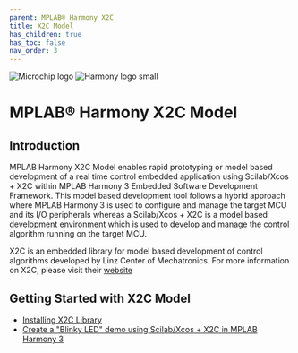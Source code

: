 ```yaml
---
parent: MPLAB® Harmony X2C
title: X2C Model
has_children: true
has_toc: false
nav_order: 3
---
```

![Microchip logo](https://raw.githubusercontent.com/wiki/Microchip-MPLAB-Harmony/Microchip-MPLAB-Harmony.github.io/images/microchip_logo.png)
![Harmony logo small](https://raw.githubusercontent.com/wiki/Microchip-MPLAB-Harmony/Microchip-MPLAB-Harmony.github.io/images/microchip_mplab_harmony_logo_small.png)


# MPLAB® Harmony X2C Model

## Introduction
MPLAB Harmony X2C Model enables rapid prototyping or model based development of a real time control embedded application using Scilab/Xcos + X2C within MPLAB Harmony 3 Embedded Software Development Framework. This model based development tool follows a hybrid approach where MPLAB Harmony 3 is used to configure and manage the target MCU and its I/O peripherals whereas a Scilab/Xcos + X2C is a model based development environment which is used to develop and manage the control algorithm running on the target MCU. 

X2C is an embedded library for model based development of control algorithms developed by Linz Center of Mechatronics. For more information on X2C, please visit their [website](https://x2c.lcm.at/)

## Getting Started with X2C Model
- [Installing X2C Library](readme_installing_x2c_library.md)
- [Create a "Blinky LED" demo using Scilab/Xcos + X2C in MPLAB Harmony 3](readme_create_x2c_model_blinky_led.md)


